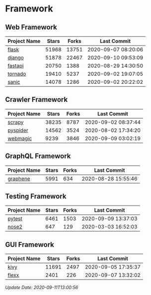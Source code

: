 # Framework

## Web Framework

| Project Name | Stars | Forks | Last Commit |
| ------------ | ----- | ----- | ----------- |
| [flask](https://github.com/pallets/flask) | 51968 | 13751 | 2020-09-07 08:20:06 |
| [django](https://github.com/django/django) | 51878 | 22467 | 2020-09-10 09:53:09 |
| [fastapi](https://github.com/tiangolo/fastapi) | 20750 | 1388 | 2020-08-29 14:30:50 |
| [tornado](https://github.com/tornadoweb/tornado) | 19410 | 5237 | 2020-09-02 19:07:05 |
| [sanic](https://github.com/huge-success/sanic) | 14078 | 1286 | 2020-09-02 20:22:02 |

## Crawler Framework

| Project Name | Stars | Forks | Last Commit |
| ------------ | ----- | ----- | ----------- |
| [scrapy](https://github.com/scrapy/scrapy) | 38235 | 8787 | 2020-09-02 08:37:44 |
| [pyspider](https://github.com/binux/pyspider) | 14562 | 3524 | 2020-08-02 17:34:20 |
| [webmagic](https://github.com/code4craft/webmagic) | 9239 | 3846 | 2020-09-09 03:02:19 |

## GraphQL Framework

| Project Name | Stars | Forks | Last Commit |
| ------------ | ----- | ----- | ----------- |
| [graphene](https://github.com/graphql-python/graphene) | 5991 | 634 | 2020-08-28 15:55:46 |

## Testing Framework

| Project Name | Stars | Forks | Last Commit |
| ------------ | ----- | ----- | ----------- |
| [pytest](https://github.com/pytest-dev/pytest) | 6461 | 1503 | 2020-09-09 13:37:03 |
| [nose2](https://github.com/nose-devs/nose2) | 647 | 129 | 2020-03-03 16:52:03 |

## GUI Framework

| Project Name | Stars | Forks | Last Commit |
| ------------ | ----- | ----- | ----------- |
| [kivy](https://github.com/kivy/kivy) | 11691 | 2497 | 2020-09-05 17:35:37 |
| [flexx](https://github.com/flexxui/flexx) | 2401 | 226 | 2020-09-07 13:32:02 |

*Update Date: 2020-09-11T13:00:56*